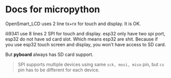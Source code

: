 # Docs for micropython

OpenSmart_LCD uses 2 line tx+rx for touch and display. It is OK.

ili9341 use 8 lines 2 SPI for touch and display. esp32 only have two spi port, esp32 do not have sd card slot. Which means esp32 are shit. Because if you use esp32 touch screen and display, you won't have access to SD card.

But **pyboard** always has SD card support.

> SPI supports multiple devices using same `sck, mosi, miso` pin, but `cs` pin has to be different for each device.
